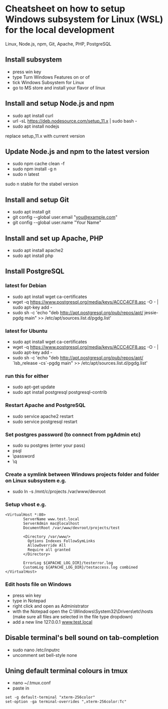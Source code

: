 # Cheatsheet on how to setup Windows subsystem for Linux (WSL) for the local development

Linux, Node.js, npm, Git, Apache, PHP, PostgreSQL


## Install subsystem

* press win key
* type Turn Windows Features on or of
* tick Windows Subsystem for Linux
* go to MS store and install your flavor of linux


## Install and setup Node.js and npm

* sudo apt install curl 
* url -sL https://deb.nodesource.com/setup_11.x | sudo bash -
* sudo apt install nodejs

replace setup_11.x with current version</li>


## Update Node.js and npm to the latest version

* sudo npm cache clean -f
* sudo npm install -g n
* sudo n latest

sudo n stable for the stabel version


## Install and setup Git

* sudo apt install git
* git config --global user.email "you@example.com"
* git config --global user.name "Your Name"


## Install and set up Apache, PHP

* sudo apt install apache2
* sudo apt install php


## Install PostgreSQL

### latest for Debian

* sudo apt install wget ca-certificates
* wget -q https://www.postgresql.org/media/keys/ACCC4CF8.asc -O - | sudo apt-key add -
* sudo sh -c 'echo "deb http://apt.postgresql.org/pub/repos/apt/ jessie-pgdg main" >> /etc/apt/sources.list.d/pgdg.list'

### latest for Ubuntu

* sudo apt install wget ca-certificates
* wget -q https://www.postgresql.org/media/keys/ACCC4CF8.asc -O - | sudo apt-key add -
* sudo sh -c 'echo "deb http://apt.postgresql.org/pub/repos/apt/ \`lsb_release -cs\`-pgdg main" >> /etc/apt/sources.list.d/pgdg.list'

### run this for either

* sudo apt-get update
* sudo apt install postgresql postgresql-contrib


### Restart Apache and PostgreSQL

* sudo service apache2 restart
* sudo service postgresql restart


### Set postgres password (to connect from pgAdmin etc)

* sudo su postgres (enter your pass)
* psql
* \password
* \q


### Create a symlink between Windows projects folder and folder on Linux subsystem e.g.

* sudo ln -s /mnt/c/projects /var/www/devroot


### Setup vhost e.g.
```
<VirtualHost *:80>
        ServerName www.test.local
        ServerAdmin mac@localhost
        DocumentRoot /var/www/devroot/projects/test

        <Directory /var/www/>
          Options Indexes FollowSymLinks
          AllowOverride All
          Require all granted
        </Directory>

        ErrorLog ${APACHE_LOG_DIR}/testerror.log
        CustomLog ${APACHE_LOG_DIR}/testaccess.log combined
</VirtualHost>
```


### Edit hosts file on Windows

* press win key
* type in Notepad
* right click and open as Administrator
* with the Notepad open the C:\Windows\System32\Drivers\etc\hosts (make sure all files are selected in the file type dropdown)
* add a new line 127.0.0.1 www.test.local


## Disable terminal's bell sound on tab-completion

* sudo nano /etc/inputrc
* uncomment set bell-style none


## Uning default terminal colours in tmux

* nano ~/.tmux.conf
* paste in
```
set -g default-terminal "xterm-256color"
set-option -ga terminal-overrides ",xterm-256color:Tc"
```
